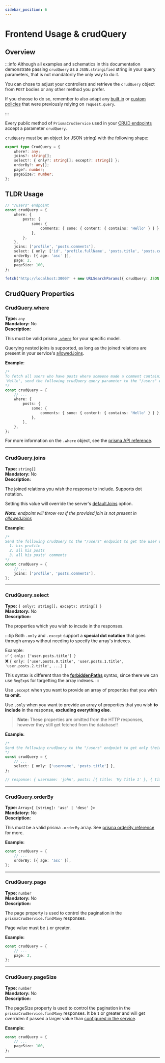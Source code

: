 ```yaml
---
sidebar_position: 6
---
```


# Frontend Usage & crudQuery

## Overview

:::info
Although all examples and schematics in this documentation demonstrate passing `crudQuery` as a `JSON.stringified` string in your query parameters, that is not mandatorily the only way to do it.

You can chose to adjust your controllers and retrieve the `crudQuery` object from `POST` bodies or any other method you prefer.

If you choose to do so, remember to also adapt any [built in](./access-control-module/builtin-policies) or [custom policies](./access-control-module/custom-policy) that were previously relying on `request.query`.

:::

Every public method of `PrismaCrudService` used in your [CRUD endpoints](./crud-endpoints) accept a parameter `crudQuery`.

`crudQuery` must be an object (or JSON string) with the following shape:

```ts
export type CrudQuery = {
    where?: any;
    joins?: string[];
    select?: { only?: string[]; except?: string[] };
    orderBy?: any[];
    page?: number;
    pageSize?: number;
};
```

## TLDR Usage

```ts
// "/users" endpoint
const crudQuery = {
    where: {
        posts: {
            some: {
                comments: { some: { content: { contains: 'Hello' } } },
            },
        },
    },
    joins: ['profile', 'posts.comments'],
    select: { only: ['id', 'profile.fullName', 'posts.title', 'posts.comments.content'] },
    orderBy: [{ age: 'asc' }],
    page: 2,
    pageSize: 100,
};

fetch('http://localhost:3000?' + new URLSearchParams({ crudQuery: JSON.stringify(crudQuery) }));
```

## CrudQuery Properties

### CrudQuery.where

**Type:** `any`<br/>
**Mandatory:** No<br/>
**Description:**

This must be valid prisma [`.where`](https://www.prisma.io/docs/reference/api-reference/prisma-client-reference#where) for your specific model.

Querying nested joins is supported, as long as the joined relations are present in your service's [allowedJoins](crud-endpoints#optsallowedjoins).

**Example:**

```ts
/*
To fetch all users who have posts where someone made a comment containing the word
'Hello', send the following crudQuery query parameter to the "/users" endpoint.
*/
const crudQuery = {
    // ...
    where: {
        posts: {
            some: {
                comments: { some: { content: { contains: 'Hello' } } },
            },
        },
    },
};
```

For more information on the `.where` object, see the [prisma API reference](https://www.prisma.io/docs/reference/api-reference/prisma-client-reference#where).

<hr/>

### CrudQuery.joins

**Type:** `string[]`<br/>
**Mandatory:** No<br/>
**Description:**

The joined relations you wish the response to include. Supports dot notation.

Setting this value will override the server's [defaultJoins](crud-endpoints#optsdefaultjoins) option.

_**Note:** endpoint will throw `403` if the provided join is not present in [allowedJoins](crud-endpoints#optsallowedjoins)_

**Example:**

```ts
/*
Send the following crudQuery to the "/users" endpoint to get the user with:
  1. his profile
  2. all his posts
  3. all his posts' comments
*/
const crudQuery = {
    // ...
    joins: ['profile', 'posts.comments'],
};
```

<hr/>

### CrudQuery.select

**Type:** `{ only?: string[]; except?: string[] }`<br/>
**Mandatory:** No<br/>
**Description:**

The properties which you wish to incude in the responses.

:::tip
Both `.only` and `.except` support a **special dot notation** that goes through arrays without needing to specify the array's indexes.

Example:<br />
✅ `{ only: ['user.posts.title'] }`<br/>
❌ `{ only: ['user.posts.0.title', 'user.posts.1.title', 'user.posts.2.title', ...] }`

This syntax is different than the [**forbiddenPaths**](./crud-endpoints#optsforbiddenpaths) syntax, since there we can use `RegExp`s for targetting the array indexes.
:::

Use `.except` when you want to provide an array of properties that you wish **to omit**.

Use `.only` when you want to provide an array of properties that you wish **to include** in the response, **excluding everything else**.<br/>

> **Note:** These properties are omitted from the HTTP responses, however they still get fetched from the database!!

**Example:**

```ts
/*
Send the following crudQuery to the "/users" endpoint to get only their username and post titles:
*/
const crudQuery = {
    // ...
    select: { only: ['username', 'posts.title'] },
};

// response: { username: 'john', posts: [{ title: 'My Title 1' }, { title: 'My Title 2' }] };
```

<hr/>

### CrudQuery.orderBy

**Type:** `Array<{ [string]: 'asc' | 'desc' }>`<br/>
**Mandatory:** No<br/>
**Description:**

This must be a valid prisma `.orderBy` array. See [prisma orderBy reference](https://www.prisma.io/docs/reference/api-reference/prisma-client-reference#orderby) for more.

**Example:**

```ts
const crudQuery = {
    // ...
    orderBy: [{ age: 'asc' }],
};
```

<hr/>

### CrudQuery.page

**Type:** `number` <br/>
**Mandatory:** No<br/>
**Description:**

The page property is used to control the pagination in the `prismaCrudService.findMany` responses.

Page value must be `1` or greater.

**Example:**

```ts
const crudQuery = {
    // ...
    page: 2,
};
```

<hr/>

### CrudQuery.pageSize

**Type:** `number` <br/>
**Mandatory:** No<br/>
**Description:**

The pageSize property is used to control the pagination in the `prismaCrudService.findMany` responses. It be `1` or greater and will get overriden if passed a larger value than [configured in the service](./crud-endpoints#crud-service).

**Example:**

```ts
const crudQuery = {
    // ...
    pageSize: 100,
};
```

<hr/>
